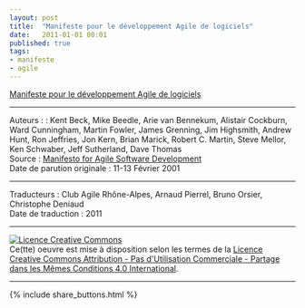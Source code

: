 ```yaml
---
layout: post
title:  "Manifeste pour le développement Agile de logiciels"
date:   2011-01-01 00:01
published: true
tags: 
- manifeste
- agile
---
```


[Manifeste pour le développement Agile de logiciels](http://agilemanifesto.org/iso/fr/manifesto.html)

---
Auteurs : : Kent Beck, Mike Beedle, Arie van Bennekum, Alistair Cockburn, Ward Cunningham, Martin Fowler, James Grenning, Jim Highsmith, Andrew Hunt, Ron Jeffries, Jon Kern, Brian Marick, Robert C. Martin, Steve Mellor, Ken Schwaber, Jeff Sutherland, Dave Thomas  
Source : [Manifesto for Agile Software Development](http://agilemanifesto.org/)  
Date de parution originale : 11-13 Février 2001  

---
Traducteurs : Club Agile Rhône-Alpes, Arnaud Pierrel, Bruno Orsier, Christophe Deniaud  
Date de traduction : 2011

---

<a rel="license" href="http://creativecommons.org/licenses/by-nc-sa/4.0/"><img alt="Licence Creative Commons" style="border-width:0" src="http://i.creativecommons.org/l/by-nc-sa/4.0/88x31.png" /></a><br />Ce(tte) oeuvre est mise à disposition selon les termes de la <a rel="license" href="http://creativecommons.org/licenses/by-nc-sa/4.0/">Licence Creative Commons Attribution - Pas d'Utilisation Commerciale - Partage dans les Mêmes Conditions 4.0 International</a>.

---

{% include share_buttons.html %}


